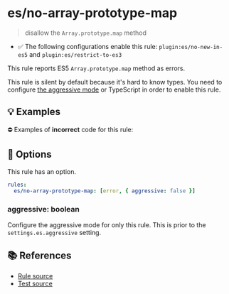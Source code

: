 # es/no-array-prototype-map
> disallow the `Array.prototype.map` method

- ✅ The following configurations enable this rule: `plugin:es/no-new-in-es5` and `plugin:es/restrict-to-es3`

This rule reports ES5 `Array.prototype.map` method as errors.

This rule is silent by default because it's hard to know types. You need to configure [the aggressive mode](../#the-aggressive-mode) or TypeScript in order to enable this rule.

## 💡 Examples

⛔ Examples of **incorrect** code for this rule:

<eslint-playground type="bad" code="/*eslint es/no-array-prototype-map: [error, { aggressive: true }] */
foo.map(e =&gt; 2 * e)
" />

## 🔧 Options

This rule has an option.

```yml
rules:
  es/no-array-prototype-map: [error, { aggressive: false }]
```

### aggressive: boolean

Configure the aggressive mode for only this rule.
This is prior to the `settings.es.aggressive` setting.

## 📚 References

- [Rule source](https://github.com/mysticatea/eslint-plugin-es/blob/v4.1.0/lib/rules/no-array-prototype-map.js)
- [Test source](https://github.com/mysticatea/eslint-plugin-es/blob/v4.1.0/tests/lib/rules/no-array-prototype-map.js)
